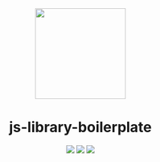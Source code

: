 <div align="center">
  <img align="center" width="180" src="https://franciscohodge.com/project-pages/js-library-boilerplate/images/JSLibraryBoilerplate.png" />
  <h1>js-library-boilerplate</h1>
  <img src="https://travis-ci.org/hodgef/js-library-boilerplate.svg?branch=master" /> <img src="https://img.shields.io/david/hodgef/js-library-boilerplate.svg" /> <img src="https://img.shields.io/david/dev/hodgef/js-library-boilerplate.svg" />
</div>

